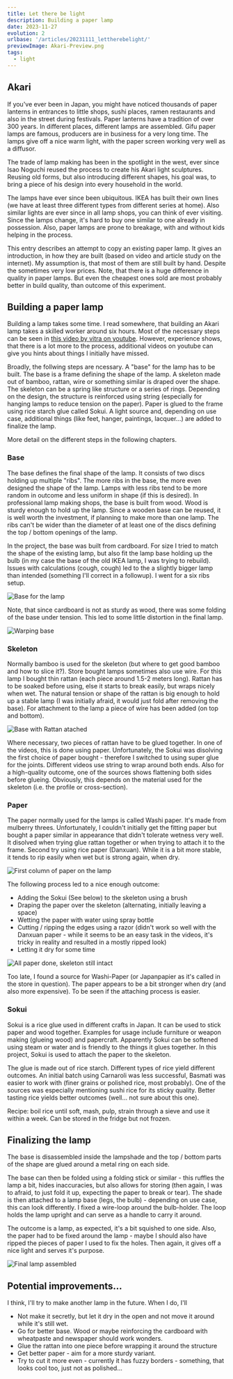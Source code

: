 ```yaml
---
title: Let there be light
description: Building a paper lamp 
date: 2023-11-27
evolution: 2
urlbase: '/articles/20231111_lettherebelight/'
previewImage: Akari-Preview.png
tags:
  - light
---
```


## Akari
If you've ever been in Japan, you might have noticed thousands of paper lanterns in entrances to little shops, sushi places, ramen restaurants and also in the street during festivals. Paper lanterns have a tradition of over 300 years. In different places, different lamps are assembled. Gifu paper lamps are famous, producers are in business for a very long time. The lamps give off a nice warm light, with the paper screen working very well as a diffusor. 

The trade of lamp making has been in the spotlight in the west, ever since Isao Noguchi reused the process to create his Akari light sculptures. Reusing old forms, but also introducing different shapes, his goal was, to bring a piece of his design into every household in the world. 

The lamps have ever since been ubiquitous. IKEA has built their own lines (we have at least three different types from different series at home). Also similar lights are ever since in all lamp shops, you can think of ever visiting. Since the lamps change, it's hard to buy one similar to one already in possession. Also, paper lamps are prone to breakage, with and without kids helping in the process. 

This entry describes an attempt to copy an existing paper lamp. It gives an introduction, in how they are built (based on video and article study on the internet). My assumption is, that most of them are still built by hand. Despite the sometimes very low prices. Note, that there is a huge difference in quality in paper lamps. But even the cheapest ones sold are most probably better in build quality, than outcome of this experiment. 

## Building a paper lamp
Building a lamp takes some time. I read somewhere, that building an Akari lamp takes a skilled worker around six hours. Most of the necessary steps can be seen in [this video by vitra on youtube](https://www.youtube.com/watch?v=hQ8SbDJ7Cck). However, experience shows, that there is a lot more to the process, additional videos on youtube can give you hints about things I initially have missed. 

Broadly, the follwing steps are ncessary. A "base" for the lamp has to be built. The base is a frame defining the shape of the lamp. A skeleton made out of bamboo, rattan, wire or something similar is draped over the shape. The skeleton can be a spring like structure or a series of rings. Depending on the design, the structure is reinforced using string (especially for hanging lamps to reduce tension on the paper). Paper is glued to the frame using rice starch glue called Sokui. A light source and, depending on use case, additional things (like feet, hanger, paintings, lacquer...) are added to finalize the lamp. 

More detail on the different steps in the following chapters.

### Base
The base defines the final shape of the lamp. It consists of two discs holding up multiple "ribs". The more ribs in the base, the more even designed the shape of the lamp. Lamps with less ribs tend to be more random in outcome and less uniform in shape (if this is desired). In professional lamp making shops, the base is built from wood. Wood is sturdy enough to hold up the lamp. Since a wooden base can be reused, it is well worth the investment, if planning to make more than one lamp. The ribs can't be wider than the diameter of at least one of the discs defining the top / bottom openings of the lamp. 

In the project, the base was built from cardboard. For size I tried to match the shape of the existing lamp, but also fit the lamp base holding up the bulb (in my case the base of the old IKEA lamp, I was trying to rebuild). Issues with calculations (cough, cough) led to the a slightly bigger lamp than intended (something I'll correct in a followup). I went for a six ribs setup.

![Base for the lamp](./../1_Base.png "cardboard spines attached to a bottom and top disc")

Note, that since cardboard is not as sturdy as wood, there was some folding of the base under tension. This led to some little distortion in the final lamp. 

![Warping base](./../3_Base_is_warping.png "detail showing cardboard spines warped under pressure")

### Skeleton
Normally bamboo is used for the skeleton (but where to get good bamboo and how to slice it?). Store bought lamps sometimes also use wire. For this lamp I bought thin rattan (each piece around 1.5-2 meters long). Rattan has to be soaked before using, else it starts to break easily, but wraps nicely when wet. The natural tension or shape of the rattan is big enough to hold up a stable lamp (I was initially afraid, it would just fold after removing the base). For attachment to the lamp a piece of wire has been added (on top and bottom). 

![Base with Rattan atached](./../2_Base_with_Skeleton.png "the base of the lamp with a rattan skeleton wraped around")

Where necessary, two pieces of rattan have to be glued together. In one of the videos, this is done using paper. Unfortunately, the Sokui was disolving the first choice of paper bought - therefore I switched to using super glue for the joints. Different videos use string to wrap around both ends. Also for a high-quality outcome, one of the sources shows flattening both sides before glueing. Obviously, this depends on the material used for the skeleton (i.e. the profile or cross-section).

### Paper
The paper normally used for the lamps is called Washi paper. It's made from mulberry threes. Unfortunately, I couldn't initially get the fitting paper but bought a paper similar in appearance that didn't tolerate wetness very well. It disolved when trying glue rattan together or when trying to attach it to the frame.
Second try using rice paper (Danxuan). While it is a bit more stable, it tends to rip easily when wet but is strong again, when dry. 

![First column of paper on the lamp](./../4_First_Piece_of-Paper.png "paper is draped over the skeleton")

The following process led to a nice enough outcome: 
- Adding the Sokui (See below) to the skeleton using a brush
- Draping the paper over the skeleton (alternating, initially leaving a space)
- Wetting the paper with water using spray bottle
- Cutting / ripping the edges using a razor (didn't work so well with the Danxuan paper - while it seems to be an easy task in the videos, it's tricky in reality and resulted in a mostly ripped look)
- Letting it dry for some time

![All paper done, skeleton still intact](./../6_All_Paper_Done.png "all columns of paper are attached and sealed")

Too late, I found a source for Washi-Paper (or Japanpapier as it's called in the store in question). The paper appears to be a bit stronger when dry (and also more expensive). To be seen if the attaching process is easier.

### Sokui
Sokui is a rice glue used in different crafts in Japan. It can be used to stick paper and wood together. Examples for usage include furniture or weapon making (glueing wood) and papercraft. Apparently Sokui can be softened using steam or water and is friendly to the things it glues together. In this project, Sokui is used to attach the paper to the skeleton.
 
The glue is made out of rice starch. Different types of rice yield different outcomes. An initial batch using Carnaroli was less successful, Basmati was easier to work with (finer grains or polished rice, most probably). One of the sources was especially mentioning sushi rice for its sticky quality. Better tasting rice yields better outcomes (well... not sure about this one).

Recipe: boil rice until soft, mash, pulp, strain through a sieve and use it within a week. Can be stored in the fridge but not frozen. 

## Finalizing the lamp
The base is disassembled inside the lampshade and the top / bottom parts of the shape are glued around a metal ring on each side. 

The base can then be folded using a folding stick or similar - this ruffles the lamp a bit, hides inaccuracies, but also allows for storing (then again, I was to afraid, to just fold it up, expecting the paper to break or tear). The shade is then attached to a lamp base (legs, the bulb) - depending on use case, this can look differently. I fixed a wire-loop around the bulb-holder. The loop holds the lamp upright and can serve as a handle to carry it around.   

The outcome is a lamp, as expected, it's a bit squished to one side. Also, the paper had to be fixed around the lamp - maybe I should also have ripped the pieces of paper I used to fix the holes. Then again, it gives off a nice light and serves it's purpose.

![Final lamp assembled](./../9_It_s_a_lamp.png "A lamp giving off light in a dark room")


## Potential improvements...
I think, I'll try to make another lamp in the future. When I do, I'll
- Not make it secretly, but let it dry in the open and not move it around while it's still wet. 
- Go for better base. Wood or maybe reinforcing the cardboard with wheatpaste and newspaper should work wonders.
- Glue the rattan into one piece before wrapping it around the structure
- Get better paper - aim for a more sturdy variant. 
- Try to cut it more even - currently it has fuzzy borders - something, that looks cool too, just not as polished...
 